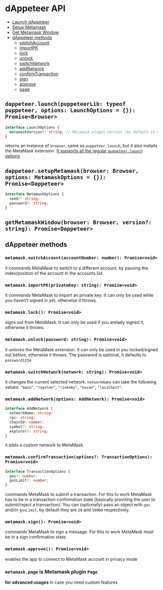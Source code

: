 # dAppeteer API

- [Launch dAppeteer](#launch)
- [Setup Metamask](#setup)
- [Get Metamask Window](#getMetamask)
- [dAppeteer methods](#methods)
  - [switchAccount](#switchAccount)
  - [importPK](#importPK)
  - [lock](#lock)
  - [unlock](#unlock)
  - [switchNetwork](#switchNetwork)
  - [addNetwork](#addNetwork)
  - [confirmTransaction](#confirmTransaction)
  - [sign](#sign)
  - [approve](#approve)
  - [page](#page)

<a name="launch"></a>
## `dappeteer.launch(puppeteerLib: typeof puppeteer, options: LaunchOptions = {}): Promise<Browser>`
```typescript
interface LaunchOptions {
  metamaskVersion?: string; // Metamask plugin version (by default it uses latest)
}
```
returns an instance of `browser`, same as `puppeteer.launch`, but it also installs the MetaMask extension. [It supports all the regular `puppeteer.launch` options](https://github.com/puppeteer/puppeteer/blob/v5.5.0/docs/api.md#puppeteerlaunchoptions)

<a name="setup"></a>
## `dappeteer.setupMetamask(browser: Browser, options: MetamaskOptions = {}): Promise<Dappeteer>`
```typescript
interface MetamaskOptions {
  seed?: string;
  password?: string;
}
```

<a name="getMetamask"></a>
## `getMetamaskWindow(browser: Browser, version?: string): Promise<Dappeteer>`

<a name="methods"></a>
## dAppeteer methods

<a name="switchAccount"></a>
### `metamask.switchAccount(accountNumber: number): Promise<void>`  
it commands MetaMask to switch to a different account, by passing the index/position of the account in the accounts list.

<a name="importPK"></a>
### `metamask.importPK(privateKey: string): Promise<void>`  
it commands MetaMask to import an private key. It can only be used while you haven't signed in yet, otherwise it throws.

<a name="lock"></a>
### `metamask.lock(): Promise<void>`  
signs out from MetaMask. It can only be used if you arelady signed it, otherwise it throws.

<a name="unlock"></a>
### `metamask.unlock(password: string): Promise<void>`  
it unlocks the MetaMask extension. It can only be used in you locked/signed out before, otherwise it throws. The password is optional, it defaults to `password1234`.

<a name="switchNetwork"></a>
### `metamask.switchNetwork(network: string): Promise<void>`  
it changes the current selected network. `networkName` can take the following values: `"main"`, `"ropsten"`, `"rinkeby"`, `"kovan"`, `"localhost"`.

<a name="addNetwork"></a>
### `metamask.addNetwork(options: AddNetwork): Promise<void>`
```typescript
interface AddNetwork {
  networkName: string;
  rpc: string;
  chainId: number;
  symbol?: string;
  explorer?: string;
}
```
it adds a custom network to MetaMask.

<a name="confirmTransaction"></a>
### `metamask.confirmTransaction(options?: TransactionOptions): Promise<void>`
```typescript
interface TransactionOptions {
  gas?: number;
  gasLimit?: number;
}
```
commands MetaMask to submit a transaction. For this to work MetaMask has to be in a transaction confirmation state (basically promting the user to submit/reject a transaction). You can (optionally) pass an object with `gas` and/or `gasLimit`, by default they are `20` and `50000` respectively.


<a name="sign"></a>
### `metamask.sign(): Promise<void>`  
commands MetaMask to sign a message. For this to work MetaMask must be in a sign confirmation state.

<a name="approve"></a>
### `metamask.approve(): Promise<void>`  
enables the app to connect to MetaMask account in privacy mode

<a name="page"></a>
### `metamask.page` is Metamask plugin `Page`
**for advanced usages** in case you need custom features.